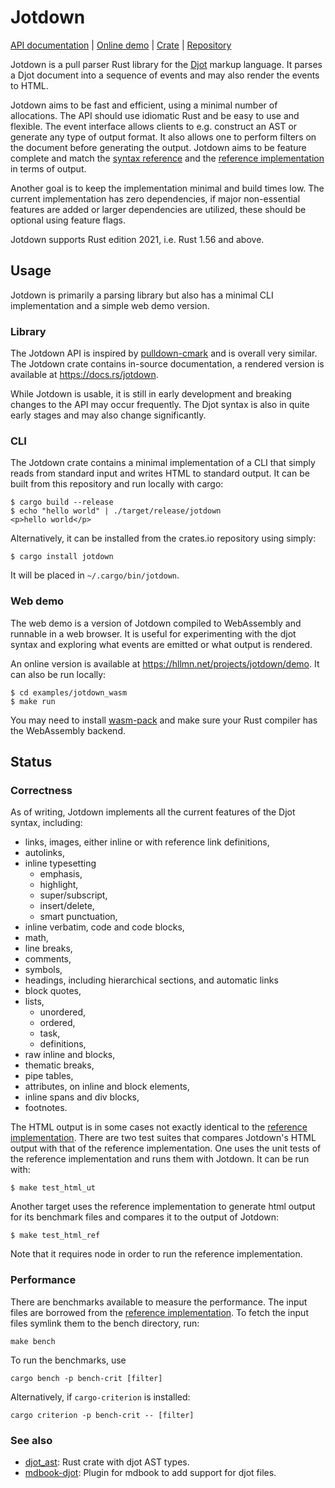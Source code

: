 # Jotdown

[API documentation] | [Online demo] | [Crate] | [Repository]

[API documentation]: https://docs.rs/jotdown
[online demo]: https://hllmn.net/projects/jotdown/demo
[crate]: https://crates.io/crates/jotdown
[repository]: https://github.com/hellux/jotdown

Jotdown is a pull parser Rust library for the [Djot][djot] markup language. It
parses a Djot document into a sequence of events and may also render the events
to HTML.

Jotdown aims to be fast and efficient, using a minimal number of allocations.
The API should use idiomatic Rust and be easy to use and flexible. The event
interface allows clients to e.g. construct an AST or generate any type of
output format. It also allows one to perform filters on the document before
generating the output. Jotdown aims to be feature complete and match the
[syntax reference][djot-syntax] and the [reference implementation][djot-js] in
terms of output.

Another goal is to keep the implementation minimal and build times low. The
current implementation has zero dependencies, if major non-essential features
are added or larger dependencies are utilized, these should be optional using
feature flags.

Jotdown supports Rust edition 2021, i.e. Rust 1.56 and above.

[djot]: https://djot.net
[djot-syntax]: https://htmlpreview.github.io/?https://github.com/jgm/djot/blob/master/doc/syntax.html
[djot-js]: https://github.com/jgm/djot.js

## Usage

Jotdown is primarily a parsing library but also has a minimal CLI
implementation and a simple web demo version.

### Library

The Jotdown API is inspired by [pulldown-cmark] and is overall very similar.
The Jotdown crate contains in-source documentation, a rendered version is
available at <https://docs.rs/jotdown>.

While Jotdown is usable, it is still in early development and breaking changes
to the API may occur frequently. The Djot syntax is also in quite early stages
and may also change significantly.

[pulldown-cmark]: https://github.com/raphlinus/pulldown-cmark

### CLI

The Jotdown crate contains a minimal implementation of a CLI that simply reads
from standard input and writes HTML to standard output. It can be built from
this repository and run locally with cargo:

```
$ cargo build --release
$ echo "hello world" | ./target/release/jotdown
<p>hello world</p>
```

Alternatively, it can be installed from the crates.io repository using simply:

```
$ cargo install jotdown
```

It will be placed in `~/.cargo/bin/jotdown`.

### Web demo

The web demo is a version of Jotdown compiled to WebAssembly and runnable in a
web browser. It is useful for experimenting with the djot syntax and exploring
what events are emitted or what output is rendered.

An online version is available at <https://hllmn.net/projects/jotdown/demo>. It
can also be run locally:

```
$ cd examples/jotdown_wasm
$ make run
```

You may need to install [wasm-pack] and make sure your Rust compiler has the
WebAssembly backend.

[wasm-pack]: https://rustwasm.github.io/wasm-pack/

## Status

### Correctness

As of writing, Jotdown implements all the current features of the Djot syntax,
including:

- links, images, either inline or with reference link definitions,
- autolinks,
- inline typesetting
    - emphasis,
    - highlight,
    - super/subscript,
    - insert/delete,
    - smart punctuation,
- inline verbatim, code and code blocks,
- math,
- line breaks,
- comments,
- symbols,
- headings, including hierarchical sections, and automatic links
- block quotes,
- lists,
    - unordered,
    - ordered,
    - task,
    - definitions,
- raw inline and blocks,
- thematic breaks,
- pipe tables,
- attributes, on inline and block elements,
- inline spans and div blocks,
- footnotes.

The HTML output is in some cases not exactly identical to the [reference
implementation][djot-js]. There are two test suites that compares Jotdown's
HTML output with that of the reference implementation. One uses the unit tests
of the reference implementation and runs them with Jotdown. It can be run with:

```
$ make test_html_ut
```

Another target uses the reference implementation to generate html output for
its benchmark files and compares it to the output of Jotdown:

```
$ make test_html_ref
```

Note that it requires node in order to run the reference implementation.

### Performance

There are benchmarks available to measure the performance. The input files are
borrowed from the [reference implementation][djot-js]. To fetch the input files
symlink them to the bench directory, run:

```
make bench
```

To run the benchmarks, use

```
cargo bench -p bench-crit [filter]
```

Alternatively, if `cargo-criterion` is installed:

```
cargo criterion -p bench-crit -- [filter]
```

### See also

- [djot_ast][]: Rust crate with djot AST types.
- [mdbook-djot][]: Plugin for mdbook to add support for djot files.

[djot_ast]: https://github.com/clbarnes/djot_ast
[mdbook-djot]: https://github.com/dcampbell24/mdbook-djot
